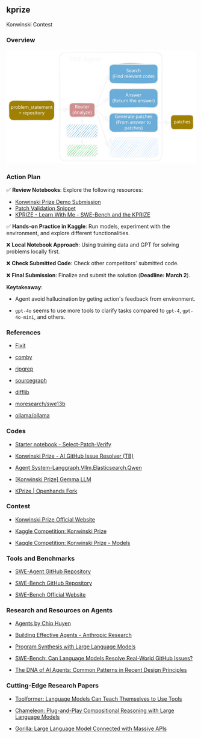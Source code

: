 ## kprize

Konwinski Contest

### Overview

<p align="center">
  <img src="assets/agent.svg" />
</p>

### Action Plan  

✅ **Review Notebooks**: Explore the following resources:  
- [Konwinski Prize Demo Submission](https://www.kaggle.com/code/sohier/konwinski-prize-demo-submission)  
- [Patch Validation Snippet](https://www.kaggle.com/code/sohier/patch-validation-snippet)  
- [KPRIZE - Learn With Me - SWE-Bench and the KPRIZE](https://www.kaggle.com/code/dschettler8845/kprize-learn-with-me-swe-bench-and-the-kprize)  

✅ **Hands-on Practice in Kaggle**: Run models, experiment with the environment, and explore different functionalities.  

❌ **Local Notebook Approach**: Using training data and GPT for solving problems locally first.

❌ **Check Submitted Code**: Check other competitors' submitted code.

❌ **Final Submission**: Finalize and submit the solution (**Deadline: March 2**).


**Keytakeaway**:

- Agent avoid hallucination by geting action's feedback from environment.

- `gpt-4o` seems to use more tools to clarify tasks compared to `gpt-4`, `gpt-4o-mini`, and others.


### References

- [Fixit](https://fixit.readthedocs.io/en/stable/)

- [comby](https://comby.dev/)

- [ripgrep](https://github.com/BurntSushi/ripgrep)

- [sourcegraph](https://sourcegraph.com/)

- [difflib](https://docs.python.org/3/library/difflib.html)

- [moresearch/swe13b](https://ollama.com/moresearch/swe13b)

- [ollama/ollama](https://github.com/ollama/ollama)

### Codes

- [Starter notebook - Select-Patch-Verify](https://www.kaggle.com/code/huikang/starter-notebook-select-patch-verify)

- [Konwinski Prize - AI GitHub Issue Resolver (TB)](https://www.kaggle.com/code/olaflundstrom/konwinski-prize-ai-github-issue-resolver-tb)

- [Agent System-Langgraph,Vllm,Elasticsearch,Qwen](https://www.kaggle.com/code/jinssaa/agent-system-langgraph-vllm-elasticsearch-qwen)

- [[Konwinski Prize] Gemma LLM](https://www.kaggle.com/code/akhiljethwa/konwinski-prize-gemma-llm)

- [KPrize | Openhands Fork](https://www.kaggle.com/code/smartmanoj/kprize-openhands-fork)

### Contest

- [Konwinski Prize Official Website](https://kprize.ai/)  

- [Kaggle Competition: Konwinski Prize](https://www.kaggle.com/competitions/konwinski-prize/overview)

- [Kaggle Competition: Konwinski Prize - Models](https://www.kaggle.com/competitions/konwinski-prize/models)

### Tools and Benchmarks  

- [SWE-Agent GitHub Repository](https://github.com/SWE-agent/SWE-agent/tree/main)  

- [SWE-Bench GitHub Repository](https://github.com/swe-bench/SWE-bench)  

- [SWE-Bench Official Website](http://www.swebench.com/)  

### Research and Resources on Agents  

- [Agents by Chip Huyen](https://huyenchip.com/2025/01/07/agents.html)  

- [Building Effective Agents - Anthropic Research](https://www.anthropic.com/research/building-effective-agents)  

- [Program Synthesis with Large Language Models](https://arxiv.org/pdf/2108.07732)  

- [SWE-Bench: Can Language Models Resolve Real-World GitHub Issues?](https://arxiv.org/abs/2310.06770)  

- [The DNA of AI Agents: Common Patterns in Recent Design Principles](https://cedricchee.com/blog/the-dna-of-ai-agents/#building-effective-agents)  

### Cutting-Edge Research Papers  

- [Toolformer: Language Models Can Teach Themselves to Use Tools](https://arxiv.org/pdf/2302.04761)  

- [Chameleon: Plug-and-Play Compositional Reasoning with Large Language Models](https://arxiv.org/pdf/2304.09842)  

- [Gorilla: Large Language Model Connected with Massive APIs](https://arxiv.org/pdf/2305.15334)
